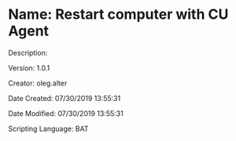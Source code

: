 ﻿# Name: Restart computer with CU Agent

Description: 

Version: 1.0.1

Creator: oleg.alter

Date Created: 07/30/2019 13:55:31

Date Modified: 07/30/2019 13:55:31

Scripting Language: BAT

